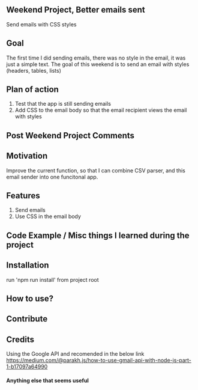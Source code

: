 ## Weekend Project, Better emails sent
Send emails with CSS styles

## Goal
The first time I did sending emails, there was no style in the email, it was just a simple text. The goal of this weekend is to send an email with styles (headers, tables, lists)

## Plan of action
1. Test that the app is still sending emails
2. Add CSS to the email body so that the email recipient views the email with styles

## Post Weekend Project Comments


## Motivation
Improve the current function, so that I can combine CSV parser, and this email sender into one funcitonal app.

## Features
1. Send emails
2. Use CSS in the email body

## Code Example / Misc things I learned during the project


## Installation
run 'npm run install' from project root

## How to use?


## Contribute


## Credits
Using the Google API and recomended in the below link
	https://medium.com/@parakh.js/how-to-use-gmail-api-with-node-js-part-1-b17097a64990


#### Anything else that seems useful
